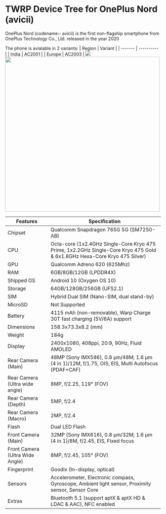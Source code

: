 # TWRP Device Tree for OnePlus Nord (avicii)


OnePlus Nord (codename:- avicii) is the first non-flagship smartphone from OnePlus Technology Co., Ltd. released in the year 2020

The phone is avialable in 2 variants:
| Region | Variant |
| ------- | ---------- |
| India | AC2001 |
| Europe | AC2003 |
<img src="https://github.com/Sanju0910/readme_res/blob/main/images/oneplus_logo.png" align="centered" />
<img src="https://github.com/Sanju0910/readme_res/blob/main/images/oneplus_avicii.jpg" width=500 height=500 />

| Features   |                                               Specification                                                         |
| ------------- | ------------- |
| Chipset |  Qualcomm Snapdragon 765G 5G (SM7250-AB) |
| CPU  |     Octa-core (1x2.4GHz Single-Core Kryo 475 Prime, 1x2.2GHz Single-Core Kryo 475 Gold & 6x1.8GHz Hexa-Core Kryo 475 Silver)  |
| GPU  |  Qualcomm Adreno 620 (625Mhz) |
| RAM  |  6GB/8GB/12GB (LPDDR4X) |
| Shipped OS | Android 10 (Oxygen OS 10) |
| Storage | 64GB/128GB/256GB (UFS2.1) |
| SIM | Hybrid Dual SIM (Nano-SIM, dual stand-by) |
| MicroSD | Not Supported |
| Battery | 4115 mAh (non-removable), Warp Charge 30T fast charging (5V/6A) support |
| Dimensions | 158.3x73.3x8.2 (mm) |
| Weight | 184g |
| Display | 2400x1080, 408ppi, 20:9, 90Hz, Fluid AMOLED |
| Rear Camera (Main) | 48MP (Sony IMX586), 0.8 µm/48M; 1.6 µm (4 in 1)/12M, f/1.75, OIS, EIS, Multi Autofocus (PDAF+CAF) |
| Rear Camera (Ultra wide angle) | 8MP, f/2.25, 119° (FOV) |
| Rear Camera (Depth) | 5MP, f/2.4 |
| Rear Camera (Macro) | 2MP, f/2.4 |
| Flash | Dual LED Flash |
| Front Camera (Main) | 32MP (Sony IMX616), 0.8 µm/32M; 1.6 µm (4 in 1)/8M, f/2.45, EIS, Fixed focus |
| Front Camera (Ultra Wide Angle) | 8MP, f/2.45, 105° (FOV) |
| Fingerprint | Goodix (In-display, optical) |
| Sensors | Accelerometer, Electronic compass, Gyroscope, Ambient light sensor, Proximity sensor, Sensor Core |
| Extras | Bluetooth 5.1 (support aptX & aptX HD & LDAC & AAC), NFC enabled |


